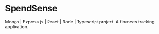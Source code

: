 # SpendSense
Mongo | Express.js | React | Node | Typescript project. A finances tracking application.
